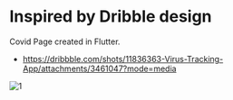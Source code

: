 # Inspired by Dribble design
Covid Page created in Flutter.

- https://dribbble.com/shots/11836363-Virus-Tracking-App/attachments/3461047?mode=media


![1](https://user-images.githubusercontent.com/61762281/192514650-d5663c29-bd44-490d-8f0a-bf1db4c84179.jpg)
